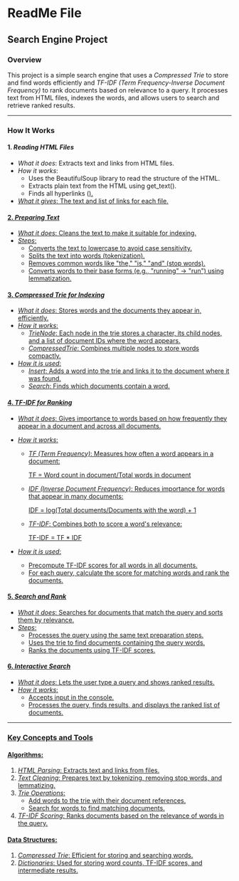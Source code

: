 # ReadMe File

## Search Engine Project

### Overview
This project is a simple search engine that uses a *Compressed Trie* to store and find words efficiently and *TF-IDF (Term Frequency-Inverse Document Frequency)* to rank documents based on relevance to a query. It processes text from HTML files, indexes the words, and allows users to search and retrieve ranked results.

---

### How It Works

#### 1. *Reading HTML Files*
- *What it does*: Extracts text and links from HTML files.
- *How it works*:
  - Uses the BeautifulSoup library to read the structure of the HTML.
  - Extracts plain text from the HTML using get_text().
  - Finds all hyperlinks (<a href>).
- *What it gives*: The text and list of links for each file.

#### 2. *Preparing Text*
- *What it does*: Cleans the text to make it suitable for indexing.
- *Steps*:
  - Converts the text to lowercase to avoid case sensitivity.
  - Splits the text into words (tokenization).
  - Removes common words like "the," "is," "and" (stop words).
  - Converts words to their base forms (e.g., "running" → "run") using lemmatization.

#### 3. *Compressed Trie for Indexing*
- *What it does*: Stores words and the documents they appear in, efficiently.
- *How it works*:
  - *TrieNode*: Each node in the trie stores a character, its child nodes, and a list of document IDs where the word appears.
  - *CompressedTrie*: Combines multiple nodes to store words compactly.
- *How it is used*:
  - *Insert*: Adds a word into the trie and links it to the document where it was found.
  - *Search*: Finds which documents contain a word.

#### 4. *TF-IDF for Ranking*
- *What it does*: Gives importance to words based on how frequently they appear in a document and across all documents.
- *How it works*:
  - *TF (Term Frequency)*: Measures how often a word appears in a document:
    
    TF = Word count in document/Total words in document
  
  - *IDF (Inverse Document Frequency)*: Reduces importance for words that appear in many documents:
    
    IDF = log(Total documents/Documents with the word) + 1
   
  - *TF-IDF*: Combines both to score a word's relevance:
   
    TF-IDF = TF * IDF
 
- *How it is used*:
  - Precompute TF-IDF scores for all words in all documents.
  - For each query, calculate the score for matching words and rank the documents.

#### 5. *Search and Rank*
- *What it does*: Searches for documents that match the query and sorts them by relevance.
- *Steps*:
  - Processes the query using the same text preparation steps.
  - Uses the trie to find documents containing the query words.
  - Ranks the documents using TF-IDF scores.

#### 6. *Interactive Search*
- *What it does*: Lets the user type a query and shows ranked results.
- *How it works*:
  - Accepts input in the console.
  - Processes the query, finds results, and displays the ranked list of documents.

---

### Key Concepts and Tools

#### Algorithms:
1. *HTML Parsing*: Extracts text and links from files.
2. *Text Cleaning*: Prepares text by tokenizing, removing stop words, and lemmatizing.
3. *Trie Operations*:
   - Add words to the trie with their document references.
   - Search for words to find matching documents.
4. *TF-IDF Scoring*: Ranks documents based on the relevance of words in the query.

#### Data Structures:
1. *Compressed Trie*: Efficient for storing and searching words.
2. *Dictionaries*: Used for storing word counts, TF-IDF scores, and intermediate results.

